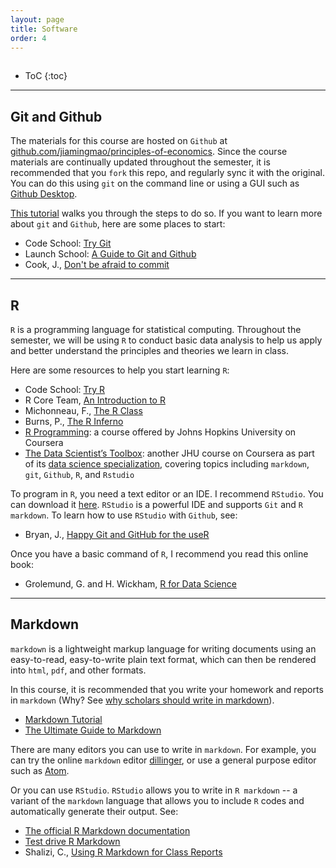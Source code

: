 ```yaml
---
layout: page
title: Software
order: 4
---
```

<p style="height: 1px"></p>

* ToC
{:toc}

---

## Git and Github

The materials for this course are hosted on `Github` at [github.com/jiamingmao/principles-of-economics](http://www.github.com/jiamingmao/principles-of-economics). Since the course materials are continually updated throughout the semester, it is recommended that you `fork` this repo, and regularly sync it with the original. You can do this using `git` on the command line or using a GUI such as [Github Desktop](https://desktop.github.com/).

[This tutorial](https://github.com/jiamingmao/principles-of-economics/blob/master/Software/Git%20Basics.md) walks you through the steps to do so. If you want to learn more about `git` and `Github`, here are some places to start:

- Code School: [Try Git](https://try.github.io/levels/1/challenges/1)
- Launch School: [A Guide to Git and Github](https://launchschool.com/books/git/)
- Cook, J., [Don't be afraid to commit](http://archaeogeek.github.io/foss4gukdontbeafraid/index.html)



---

## R

`R` is a programming language for statistical computing. Throughout the semester, we will be using `R` to conduct basic data analysis to help us apply and better understand the principles and theories we learn in class.

Here are some resources to help you start learning `R`:
- Code School: [Try R](http://tryr.codeschool.com)
- R Core Team, [An Introduction to R](https://cran.r-project.org/doc/manuals/R-intro.html)
- Michonneau, F., [The R Class](http://r-bio.github.io/)
- Burns, P., [The R Inferno](http://www.burns-stat.com/pages/Tutor/R_inferno.pdf)
- [R Programming](https://www.coursera.org/learn/r-programming): a course offered by Johns Hopkins University on Coursera
- [The Data Scientist’s Toolbox](https://www.coursera.org/learn/data-scientists-tools/): another JHU course on Coursera as part of its [data science specialization](https://www.coursera.org/specializations/jhu-data-science), covering topics including `markdown`, `git`, `Github`, `R`, and `Rstudio`

To program in `R`, you need a text editor or an IDE. I recommend `RStudio`. You can download it [here](https://www.rstudio.com/). `RStudio` is a powerful IDE and supports `Git` and `R markdown`. To learn how to use `RStudio` with `Github`, see:
- Bryan, J., [Happy Git and GitHub for the useR](http://happygitwithr.com/)

Once you have a basic command of `R`, I recommend you read this online book:
- Grolemund, G. and H. Wickham, [R for Data Science](http://r4ds.had.co.nz/index.html)

---

## Markdown

`markdown` is a lightweight markup language for writing documents using an easy-to-read, easy-to-write plain text format, which can then be rendered into `html`, `pdf`, and other formats.

In this course, it is recommended that you write your homework and reports in `markdown` (Why? See [why scholars should write in markdown](http://blogs.harvard.edu/pamphlet/files/2014/08/markdownpost-acmsmall.pdf)).
- [Markdown Tutorial](https://www.markdowntutorial.com/)
- [The Ultimate Guide to Markdown](https://blog.ghost.org/markdown/)

There are many editors you can use to write in `markdown`. For example, you can try the online `markdown` editor [dillinger](https://dillinger.io/), or use a general purpose editor such as [Atom](https://atom.io/).

Or you can use `RStudio`. `RStudio` allows you to write in `R markdown` -- a variant of the `markdown` language that allows you to include `R` codes and automatically generate their output. See:
- [The official R Markdown documentation](http://rmarkdown.rstudio.com/)
- [Test drive R Markdown](http://stat545.com/block007_first-use-rmarkdown.html)
- Shalizi, C., [Using R Markdown for Class Reports](http://www.stat.cmu.edu/~cshalizi/rmarkdown/)
